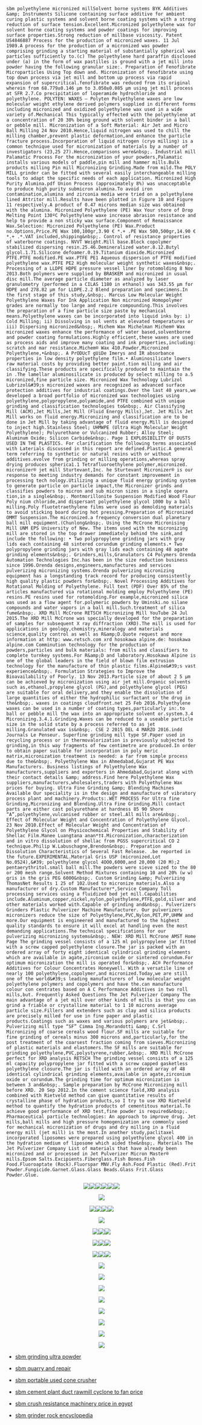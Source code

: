 
```
sbm polyethylene micronized millSolvent borne systems BYK Additives &amp; Instruments Silicone containing surface additive for ambient curing plastic systems and solvent borne coating systems with a strong reduction of surface tension.Excellent.Micronized polyethylene wax for solvent borne coating systems and powder coatings for improving surface properties.Strong reduction of millbase viscosity. Patent US4846887 Process for the production of micronized waxes. 11 Jul 1989.A process for the production of a micronized was powder comprising grinding a starting material of substantially spherical wax particles sufficiently to.(c) The polyethylene hard paraffin disclosed under (a) in the form of wax pastilles is ground with a jet mill into powder having the following granular size:. Preparation of Fenofibrate Microparticles Using Top down and. Micronization of fenofibrate using top down process via jet mill and bottom up process via rapid expansion of supercritical.fenofibrate was reduced from its original wherein from 68.779±0.146 µm to 3.050±0.085 µm using jet mill process at SFR 2.7.Co precipitation of loperamide hydrochloride and polyethylene. POLYTEN: WAXES — Polyten Polyethylene waxes are low molecular weight ethylene derived polymers supplied in different forms including micronized and oxidized polyethylene wax used in a wide variety of.Mechanical This typically effected with the polyethylene at a concentration of 20 30% being ground with solvent binder in a ball or pebble mill. Micronization of a Soft Material: Air Jet and Micro Ball Milling 24 Nov 2010.Hence,liquid nitrogen was used to chill the milling chamber,prevent plastic deformation,and enhance the particle fracture process.Incorporation of liquid nitrogen (cryo milling) is a common technique used for micronization of materials by a number of investigators (23,25 27).Hence,comparisons were&nbsp;. Industrial mill Palamatic Process For the micronization of your powders,Palamatic installs various models of paddle,pin mill and hammer mills.Bulk products milling Pin mill Micronizing Grinding.Made from mild.The POLY MILL grinder can be fitted with several easily interchangeable milling tools to adapt the specific needs of each application. Micronized High Purity Alumina.pdf Union Process (approximately 8%) was unacceptable to produce high purity submicron alumina.To avoid iron contamination,alumina and zirconia media were tried on a polyethylene lined Attritor mill.Results have been plotted in Figure 10 and Figure 11 respectively.A product of 0.47 microns median size was obtained with the alumina. Micronized Polyethylene (PE) Wax Your store of Drop Melting Point 130ºC Polyethylene waxe increase abrasion resistance and help to provide a non sticky wax surface.Component of Renaissance Wax.Selection: Micronized Polyethylene (PE) Wax.Product no.Options,Price.PE Wax 100,100gr,3.90 € *.+ .PE Wax 500,500gr,14.90 € *.+ .*.VAT included,shipping&nbsp;. Control of resistance properties of waterborne coatings. NVVT Weight.Mill base.Block copolymer stabilized dispersing resin.25.46.Demineralized water.8.12.Butyl glycol.1.71.Silicone defoamer.0.19.Titanium dioxide.Micronized PTFE.PTFE modified.PE wax.PTFE PE1 Aqueous dispersion of PTFE modified polyethylene wax.PTFE PE2 High molecular weight synthetic waxes&nbsp;. Processing of a LLDPE HDPE pressure vessel liner by rotomolding 8 Nov 2013.Both polymers were supplied by BRASKEM and micronized in usual disc mill.The average particle diameter as analyzed by laser granulometry (performed in a CILAS 1180 in ethanol) was 343.55 μm for HDPE and 278.82 μm for LLDPE.2.2 Blend preparation and specimens.In the first stage of this study,&nbsp;. Marcus Low Molecular Weight Polyethylene Waxes For Ink Application Non micronized Homopolymer grades are normally too large and require compounding.This involves the preparation of a fine particle size paste by mechanical means.Polyethylene waxes can be incorporated into liquid inks by: i) Cold Milling; ii) Dissolving in sol vents at elevated temperatures or iii) Dispersing micronized&nbsp;. Michem Wax Michelman Michem® Wax micronized waxes enhance the performance of water based,solventborne and powder coating formulations.Highly efficient,these waxes are used as process aids and improve many coating and ink properties,including: scratch and mar resistance.Michem® Wax 410.Powder,Micronized Polyethylene,•&nbsp;. A PrODUcT gUiDe Imerys and IR absorbance properties in low density polyethylene film.• Aluminosilicate lowers raw material costs by providing better paint.tion milling and air classifying.These products are specifically produced to maintain the in .The lamellar aluminosilicate is produced by select milling to a.5 micronized,fine particle size. Micronized Wax Technology Lubrizol Lubrizol&#39;s micronized waxes are recognized as advanced surface protection additives for industrial coatings.Over the last 40 years,we developed a broad portfolio of micronized wax technologies using polyethylene,polypropylene,polyamide,and PTFE combined with unique grinding and classification technologies to&nbsp;. Air Classifying Mill (ACM),Jet Mills,Jet Mill (Fluid Energy Mills),Jet. Jet Mills Jet Mill works on fluid energy.Micronizing and classification are to be done in Jet Mill by taking advantage of fluid energy.Mill is designed to inject high.Stainless Steel; UHMWPE (Ultra High Molecular Weight Polyethylene); Polyurethane or Vulcanized Rubber; Alloy Steel; Aluminum Oxide; Silicon Carbide&nbsp;. Page 1 EXPLOSIBILITY OF DUSTS USED IN THE PLASTICS. For clarification the following terms associated with Laterials discussed in this report are defined.Plastic.A general term referring to synthetic or natural resins with or without additives.evolve from grinding or milling operations,whereas spray drying produces spherica1.1 Tetrafluoroethylene polymer,micronized. micronizer® jet mill Sturtevant,Inc. he Sturtevant Micronizer® is our response to meeting industry demands for constant improvement in processing tech nology.Utilizing a unique fluid energy grinding system to generate particle on particle impact,the Micronizer grinds and classifies powders to micron and sub micron sizes in a single opera tion,in a single&nbsp;. Montmorillonite Suspension Modified Wood Flour Poly nium chloride,and dispersant polyethylene glycol 1000 by a ball milling.Poly fluotetraethylene films were used as demolding materials to avoid sticking board during hot pressing.Preparation of Micronized OMMT Suspension.The micronized.a frequency conversion dual planetary ball mill equipment.(Chunlong&nbsp;. Using the McCrone Micronising Mill UNM EPS University of New. The items used with the micronizing mill are stored in the top drawer immediately behind the sink,and include the following: • Two polypropylene grinding jars with gray lids each containing 48 sintered corundum grinding elements.• Two polypropylene grinding jars with gray lids each containing 48 agate grinding elements&nbsp;. Grinders,mills,Granulators C4 Polymers Orenda Automation Technologies Inc.has been in the size reduction business since 1996.Orenda designs,engineers,manufactures and services pulverizing micronizing systems.Orenda pulverizing micronizing equipment has a longstanding track record for producing consistently high quality plastic powders for&nbsp;. Novel Processing Additives for Rotational Molding of Polyethylene. Full text (PDF) Over 85% of the articles manufactured via rotational molding employ Polyethylene (PE) resins.PE resins used for rotomolding.For example,micronized silica was used as a flow agent for.polymeric powders by Uminski.no silane compounds and water vapors in a ball mill.Such.treatment of silica fume&nbsp;. XRD Mill McCrone RETSCH Micronizing Mill YouTube 24 Jul 2015.The XRD Mill McCrone was specially developed for the preparation of samples for subsequent X ray diffraction (XRD).The mill is used for applications in geology,chemistry,mineralogy and materials science,quality control as well as R&amp;D.Quote request and more information at http: www.retsch.com xrd hosokawa alpine.de: hosokawa alpine.com Comminution technology for the production of powders,particles and bulk materials: from mills and classifiers to complete turnkey systems.For R&amp;D and laboratory.Hosokawa Alpine is one of the global leaders in the field of blown film extrusion technology for the manufacture of thin plastic films.Alpine&#39;s vast experience&nbsp;. Formulation Strategies to Improve the Bioavailability of Poorly. 13 Nov 2013.Particle size of about 2 5 μm can be achieved by micronization using air jet mill.Organic solvents such as,ethanol,propylene glycol (PG),and polyethylene glycol (PEG) are suitable for oral delivery,and they enable the dissolution of large quantities of either the hydrophilic surfactant or the drug in the&nbsp;. waxes in coatings cloudfront.net 25 Feb 2016.Polyethylene waxes can be used in a number of coating types,particularly in:.to ball or pebble mill the wax into an appropriate solvent or.system.3.4 Micronizing.3.4.1.Grinding.Waxes can be reduced to a useable particle size in the solid state by a process referred to as jet milling.Granulated wax is&nbsp;. CSE 2 2015 DEL 4 MARZO 2016.indd Journals Le Penseur. Superfine grinding mill type SF.Paper used in recycling process or in thermovalorization is previously subjected to grinding,in this way fragments of few centimetre are produced.In order to obtain paper suitable for incorporation in poly meric matrix,micronization treatment is needed: a far from simple process due to the&nbsp;. Polyethylene Wax in Ahmedabad,Gujarat PE Wax Manufacturers. Business listings of Polyethylene Wax manufacturers,suppliers and exporters in Ahmedabad,Gujarat along with their contact details &amp; address.Find here Polyethylene Wax suppliers,manufacturers,wholesalers,traders with Polyethylene Wax prices for buying. Ultra Fine Grinding &amp; Blending Machines Available Our speciality is in the design and manufacture of vibratory process plant and machinery.Products:.WET PROCESS For Ultra fine Grinding,Micronizing and Blending.Ultra Fine Grinding.Mill contact parts are either cast polyurethane at hardness 85 90 Shore “A”,polyethylene,vulcanised rubber or steel.All mills are&nbsp;. Effect of Molecular Weight and Concentration of Polyethylene Glycol. 23 Nov 2010.Effect of Molecular Weight and Concentration of Polyethylene Glycol on Physicochemical Properties and Stability of Shellac Film.Manee Luangtana anan*†‡.Micronization,characterization and in vitro dissolution of shellac from PGSS supercritical CO 2 technique.Philip W.Labuschagne,Brendon&nbsp;. Preparation and Dissolution Characteristics of Several Fast Release. .be reported in the future.EXPERIMENTAL.Material Gris USP (micronized,Lot No.0524),&#39; polyethylene glycol 4OO0,6000,and 20,000 (20 M);2 pentaerythritol.small ball mill.The powders were sieve sized to the 80 or 200 mesh range.Solvent Method Mixtures containing 10 and 20% (w w) gris in the gris PEG 6000&nbsp;. Custom Grinding &amp; Pulverizing ThomasNet Results 1 25 of 102.Used to micronize materials.Also a manufacturer of dry.Custom Manufacturer*,Service Company Toll processing services using a fluidized bed jet mill.Capabilities include.Aluminum,copper,nickel,nylon,polyethylene,PTFE,gold,silver and other materials worked with.Capable of grinding and&nbsp;. Pulverizers Grinders Plastic Pulverizer Machine Manufacturer. Our pulverizers micronizers reduce the size of Polyethylene,PVC,Nylon,PET,PP,UHMW and more.Our equipment is engineered and manufactured to the highest quality standards to ensure it will excel at handling even the most demanding applications.The technical specifications for our pulverizing micronizing systems&nbsp;. NEW: XRD Mill McCrone AMST Home Page The grinding vessel consists of a 125 ml polypropylene jar fitted with a screw capped polyethylene closure.The jar is packed with an ordered array of forty eight identical cylindrical grinding elements which are available in agate,zirconium oxide or sintered corundum.For optimum micronization the mill is operated for&nbsp;. AC® Performance Additives for Colour Concentrates Honeywell. With a versatile line of nearly 100 polyethylene,copolymer,and micronized.Today,we are still one of the world&#39;s leading manufacturers of low molecular weight polyethylene polymers and copolymers and have the.can manufacture colour con centrates based on A C Performance Additives in two roll mills,but. Frequently Asked Questions The Jet Pulverizer Company The main advantage of a jet mill over other kinds of mills is that you can grind a friable or crystalline material to 1 10 microns average particle size.Fillers and extenders such as clay and silica products are precisely milled for use in fine paper and plastic products.Coatings such as waxes and various polymers are jet&nbsp;. Pulverizing mill type “SF” Cimma Ing.Morandotti &amp; C.Srl Micronizing of coarse cereals wood flour.SF mills are suitable for fine grinding of cereals minus 300 microns and,particularly,for the post treatment of the coarsest fraction coming from sieves.Micronizing of plastic materials and elastomers.The SF mills are suitable for grinding polyethylene,PVC,polystyrene,rubber,&nbsp;. XRD Mill McCrone perfect for XRD analysis RETSCH The grinding vessel consists of a 125 ml capacity polypropylene jar fitted with a screw capped gasketless polyethylene closure.The jar is filled with an ordered array of 48 identical cylindrical grinding elements,available in agate,zirconium oxide or corundum.The grinding time for optimum micronization is between 3 and&nbsp;. Sample preparation by McCrone Micronizing mill before XRD. 20 Sep 2012.In the cement science field,XRD analysis combined with Rietveld method can give quantitative results of crystalline phase of hydration products,so I try to use XRD Rietveld method to quantify the hydration products of cementitous material.To achieve good performance of XRD test,fine powder is required&nbsp;. Pharmaceutical particle technologies: An approach to improve drug. Jet mills,ball mills and high pressure homogenization are commonly used for mechanical micronization of drugs and dry milling in a fluid energy mill (jet mill) is the most.In another study,paclitaxel incorporated liposomes were prepared using polyethylene glycol 400 in the hydration medium of liposome which aided the&nbsp;. Materials The Jet Pulverizer Company List of materials that have already been micronized and or processed in Jet Pulverizer Micron Master® mills.Epsom Salts.Excipients.Fiberglass.Fish Bones.Fish Food.Fluoroaptate (Rock).Fluorspar MNV.Fly Ash.Food Plastic (Red).Frit Powder.Fungicide.Garnet.Glass.Glass Beads.Glass Frit.Glass Powder.Glue. 
```

<div align="center">
  
<a rel="nofollow" href="https://m.shibang-china.com?f=github&k=sbm+polyethylene+micronized+mill"><img src="https://static.shibang-china.com/en/l.png"></a><img src="https://static.shibang-china.com/en/hw.png"><a rel="nofollow" href="https://m.shibang-china.com/product/?f=github&k=sbm+polyethylene+micronized+mill"><img src="https://static.shibang-china.com/en/p.png"></a><a rel="nofollow" href="https://m.shibang-china.com/cases/?f=github&k=sbm+polyethylene+micronized+mill"><img src="https://static.shibang-china.com/en/c.png"></a><a rel="nofollow" href="https://m.shibang-china.com/news/?f=github&k=sbm+polyethylene+micronized+mill"><img src="https://static.shibang-china.com/en/n.png"></a><a rel="nofollow" href="https://m.shibang-china.com?f=github&k=sbm+polyethylene+micronized+mill"><img src="https://static.shibang-china.com/en/m.png"></a>

<a rel="nofollow" href="https://m.shibang-china.com/product/?f=github&k=sbm+polyethylene+micronized+mill"><img src="https://static.shibang-china.com/en/b.jpg"></a>
  
<a rel="nofollow" href="https://m.shibang-china.com/solution-aggregate.html?f=github&k=sbm+polyethylene+micronized+mill"><img src="https://static.shibang-china.com/en/a.jpg"></a><a rel="nofollow" href="https://m.shibang-china.com/solution-mine.html?f=github&k=sbm+polyethylene+micronized+mill"><img src="https://static.shibang-china.com/en/m.jpg"></a><a rel="nofollow" href="https://m.shibang-china.com/solution-mill.html?f=github&k=sbm+polyethylene+micronized+mill"><img src="https://static.shibang-china.com/en/g.jpg"></a><a rel="nofollow" href="https://m.shibang-china.com/solution-epc.html?f=github&k=sbm+polyethylene+micronized+mill"><img src="https://static.shibang-china.com/en/e.jpg"></a>

<a rel="nofollow" href="https://m.shibang-china.com/product/?f=github&k=sbm+polyethylene+micronized+mill"><img src="https://static.shibang-china.com/en/a-p.png"></a>

<a rel="nofollow" href="https://m.shibang-china.com/product/crusher/c6x.html?f=github&k=sbm+polyethylene+micronized+mill"><img src="https://static.shibang-china.com/en/j.jpg"></a><a rel="nofollow" href="https://m.shibang-china.com/product/crusher/ci5x.html?f=github&k=sbm+polyethylene+micronized+mill"><img src="https://static.shibang-china.com/en/i.jpg"></a><a rel="nofollow" href="https://m.shibang-china.com/product/crusher/hst.html?f=github&k=sbm+polyethylene+micronized+mill"><img src="https://static.shibang-china.com/en/c.jpg"></a>

<a rel="nofollow" href="https://m.shibang-china.com/product/mill/mtw.html?f=github&k=sbm+polyethylene+micronized+mill"><img src="https://static.shibang-china.com/en/mtw.jpg"></a><a rel="nofollow" href="https://m.shibang-china.com/product/mill/scm.html?f=github&k=sbm+polyethylene+micronized+mill"><img src="https://static.shibang-china.com/en/scm.jpg"></a><a rel="nofollow" href="https://m.shibang-china.com/product/mill/lm.html?f=github&k=sbm+polyethylene+micronized+mill"><img src="https://static.shibang-china.com/en/lm.jpg"></a>

<a rel="nofollow" href="https://m.shibang-china.com/product/sand/vsi6x.html?f=github&k=sbm+polyethylene+micronized+mill"><img src="https://static.shibang-china.com/en/6x.jpg"></a><a rel="nofollow" href="https://m.shibang-china.com/product/sand/vu.html?f=github&k=sbm+polyethylene+micronized+mill"><img src="https://static.shibang-china.com/en/vu.jpg"></a><a rel="nofollow" href="https://m.shibang-china.com/product/mobile/klun.html?f=github&k=sbm+polyethylene+micronized+mill"><img src="https://static.shibang-china.com/en/k.jpg"></a>

<a rel="nofollow" href="https://m.shibang-china.com/cases/?f=github&k=sbm+polyethylene+micronized+mill"><img src="https://static.shibang-china.com/en/case.png"></a>

<a rel="nofollow" href="https://m.shibang-china.com/cases/aggregate/202.html?f=github&k=sbm+polyethylene+micronized+mill"><img src="https://static.shibang-china.com/en/c-1.jpg"></a>

<a rel="nofollow" href="https://m.shibang-china.com/cases/aggregate/203.html?f=github&k=sbm+polyethylene+micronized+mill"><img src="https://static.shibang-china.com/en/c-2.jpg"></a>

<a rel="nofollow" href="https://m.shibang-china.com/cases/mill/123.html?f=github&k=sbm+polyethylene+micronized+mill"><img src="https://static.shibang-china.com/en/c-3.jpg"></a>

<a rel="nofollow" href="https://m.shibang-china.com/contact_us.html?f=github&k=sbm+polyethylene+micronized+mill"><img src="https://static.shibang-china.com/en/contact.png"></a>

<a rel="nofollow" href="https://swt.shibang-china.com/?f=github&k=sbm+polyethylene+micronized+mill"><img src="https://static.shibang-china.com/en/chat.png"></a>

<a rel="nofollow" href="https://whatsapp.shibangsoft.com/WhatsApp.php?f=github&k=sbm+polyethylene+micronized+mill"><img src="https://static.shibang-china.com/en/whatsapp.png"></a>

<a rel="nofollow" href="https://m.shibang-china.com/?f=github&k=sbm+polyethylene+micronized+mill"><img src="https://static.shibang-china.com/en/website.png"></a>

</div>


* [sbm grinding ultra powder](sbm%20grinding%20ultra%20powder.md)

* [sbm quarry and repair](sbm%20quarry%20and%20repair.md)

* [sbm portable used cone crusher](sbm%20portable%20used%20cone%20crusher.md)

* [sbm cement plant duct rawmill cyclone to fan price](sbm%20cement%20plant%20duct%20rawmill%20cyclone%20to%20fan%20price.md)

* [sbm crush resistance machinery price in egypt](sbm%20crush%20resistance%20machinery%20price%20in%20egypt.md)

* [sbm grinder rock encyclopedia](sbm%20grinder%20rock%20encyclopedia.md)
